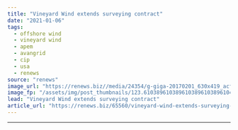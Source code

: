 ```yaml
---
title: "Vineyard Wind extends surveying contract"
date: "2021-01-06"
tags: 
  - offshore wind
  - vineyard wind
  - apem
  - avangrid
  - cip
  - usa
  - renews
source: "renews"
image_url: "https://renews.biz//media/24354/g-giga-20170201_630x419_acf_cropped-1-1.jpg?mode=crop&width=770&heightratio=0.6103896103896103896103896104&slimmage=true"
image_fp: "/assets/img/post_thumbnails/123.6103896103896103896103896104&slimmage=true"
lead: "Vineyard Wind extends surveying contract"
article_url: "https://renews.biz/65560/vineyard-wind-extends-surveying-contract/"
---
```


---
